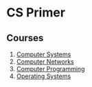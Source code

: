 # CS Primer

## Courses

1. [Computer Systems](./computer-systems)
2. [Computer Networks](./computer-networks)
3. [Computer Programming](./computer-programming)
4. [Operating Systems](./operating-systems)
